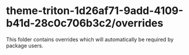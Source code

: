 # theme-triton-1d26af71-9add-4109-b41d-28c0c706b3c2/overrides

This folder contains overrides which will automatically be required by package users.
